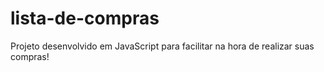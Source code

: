 # lista-de-compras
 Projeto desenvolvido em JavaScript para facilitar na hora de realizar suas compras!
